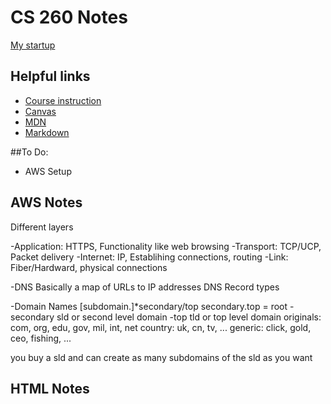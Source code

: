 # CS 260 Notes

[My startup](https://simon.cs260.click)

## Helpful links

- [Course instruction](https://github.com/webprogramming260)
- [Canvas](https://byu.instructure.com)
- [MDN](https://developer.mozilla.org)
- [Markdown](https://docs.github.com/en/get-started/writing-on-github/getting-started-with-writing-and-formatting-on-github/basic-writing-and-formatting-syntax)

##To Do:

- AWS Setup

## AWS Notes

Different layers

-Application:
HTTPS, Functionality like web browsing
-Transport:
TCP/UCP, Packet delivery
-Internet:
IP, Establihing connections, routing
-Link:
Fiber/Hardward, physical connections

-DNS
Basically a map of URLs to IP addresses
DNS Record types

-Domain Names
\[subdomain.\]\*secondary/top
secondary.top = root
-secondary
sld or second level domain
-top
tld or top level domain
originals: com, org, edu, gov, mil, int, net
country: uk, cn, tv, ...
generic: click, gold, ceo, fishing, ...

you buy a sld and can create as many subdomains of the sld as you want

## HTML Notes

